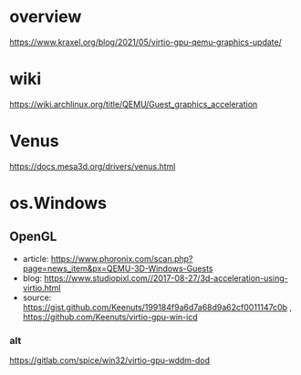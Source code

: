 
# overview
https://www.kraxel.org/blog/2021/05/virtio-gpu-qemu-graphics-update/

# wiki
https://wiki.archlinux.org/title/QEMU/Guest_graphics_acceleration

# Venus
https://docs.mesa3d.org/drivers/venus.html

# os.Windows
## OpenGL
- article: https://www.phoronix.com/scan.php?page=news_item&px=QEMU-3D-Windows-Guests
- blog: https://www.studiopixl.com//2017-08-27/3d-acceleration-using-virtio.html
- source: https://gist.github.com/Keenuts/199184f9a6d7a68d9a62cf0011147c0b , https://github.com/Keenuts/virtio-gpu-win-icd

### alt
https://gitlab.com/spice/win32/virtio-gpu-wddm-dod
